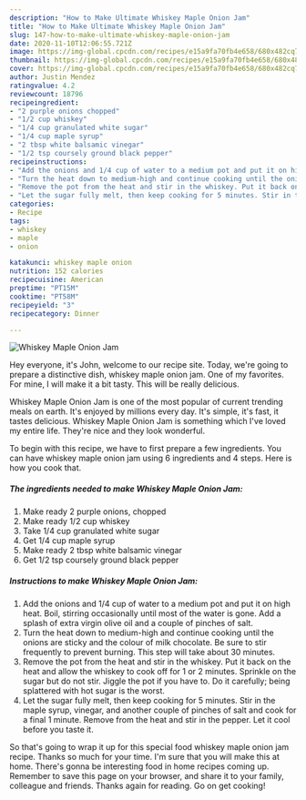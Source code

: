 ```yaml
---
description: "How to Make Ultimate Whiskey Maple Onion Jam"
title: "How to Make Ultimate Whiskey Maple Onion Jam"
slug: 147-how-to-make-ultimate-whiskey-maple-onion-jam
date: 2020-11-10T12:06:55.721Z
image: https://img-global.cpcdn.com/recipes/e15a9fa70fb4e658/680x482cq70/whiskey-maple-onion-jam-recipe-main-photo.jpg
thumbnail: https://img-global.cpcdn.com/recipes/e15a9fa70fb4e658/680x482cq70/whiskey-maple-onion-jam-recipe-main-photo.jpg
cover: https://img-global.cpcdn.com/recipes/e15a9fa70fb4e658/680x482cq70/whiskey-maple-onion-jam-recipe-main-photo.jpg
author: Justin Mendez
ratingvalue: 4.2
reviewcount: 18796
recipeingredient:
- "2 purple onions chopped"
- "1/2 cup whiskey"
- "1/4 cup granulated white sugar"
- "1/4 cup maple syrup"
- "2 tbsp white balsamic vinegar"
- "1/2 tsp coursely ground black pepper"
recipeinstructions:
- "Add the onions and 1/4 cup of water to a medium pot and put it on high heat. Boil, stirring occasionally until most of the water is gone. Add a splash of extra virgin olive oil and a couple of pinches of salt."
- "Turn the heat down to medium-high and continue cooking until the onions are sticky and the colour of milk chocolate. Be sure to stir frequently to prevent burning. This step will take about 30 minutes."
- "Remove the pot from the heat and stir in the whiskey. Put it back on the heat and allow the whiskey to cook off for 1 or 2 minutes. Sprinkle on the sugar but do not stir. Jiggle the pot if you have to. Do it carefully; being splattered with hot sugar is the worst."
- "Let the sugar fully melt, then keep cooking for 5 minutes. Stir in the maple syrup, vinegar, and another couple of pinches of salt and cook for a final 1 minute. Remove from the heat and stir in the pepper. Let it cool before you taste it."
categories:
- Recipe
tags:
- whiskey
- maple
- onion

katakunci: whiskey maple onion 
nutrition: 152 calories
recipecuisine: American
preptime: "PT15M"
cooktime: "PT58M"
recipeyield: "3"
recipecategory: Dinner

---
```



![Whiskey Maple Onion Jam](https://img-global.cpcdn.com/recipes/e15a9fa70fb4e658/680x482cq70/whiskey-maple-onion-jam-recipe-main-photo.jpg)

Hey everyone, it's John, welcome to our recipe site. Today, we're going to prepare a distinctive dish, whiskey maple onion jam. One of my favorites. For mine, I will make it a bit tasty. This will be really delicious.



Whiskey Maple Onion Jam is one of the most popular of current trending meals on earth. It's enjoyed by millions every day. It's simple, it's fast, it tastes delicious. Whiskey Maple Onion Jam is something which I've loved my entire life. They're nice and they look wonderful.


To begin with this recipe, we have to first prepare a few ingredients. You can have whiskey maple onion jam using 6 ingredients and 4 steps. Here is how you cook that.

<!--inarticleads1-->

##### The ingredients needed to make Whiskey Maple Onion Jam:

1. Make ready 2 purple onions, chopped
1. Make ready 1/2 cup whiskey
1. Take 1/4 cup granulated white sugar
1. Get 1/4 cup maple syrup
1. Make ready 2 tbsp white balsamic vinegar
1. Get 1/2 tsp coursely ground black pepper




<!--inarticleads2-->

##### Instructions to make Whiskey Maple Onion Jam:

1. Add the onions and 1/4 cup of water to a medium pot and put it on high heat. Boil, stirring occasionally until most of the water is gone. Add a splash of extra virgin olive oil and a couple of pinches of salt.
1. Turn the heat down to medium-high and continue cooking until the onions are sticky and the colour of milk chocolate. Be sure to stir frequently to prevent burning. This step will take about 30 minutes.
1. Remove the pot from the heat and stir in the whiskey. Put it back on the heat and allow the whiskey to cook off for 1 or 2 minutes. Sprinkle on the sugar but do not stir. Jiggle the pot if you have to. Do it carefully; being splattered with hot sugar is the worst.
1. Let the sugar fully melt, then keep cooking for 5 minutes. Stir in the maple syrup, vinegar, and another couple of pinches of salt and cook for a final 1 minute. Remove from the heat and stir in the pepper. Let it cool before you taste it.




So that's going to wrap it up for this special food whiskey maple onion jam recipe. Thanks so much for your time. I'm sure that you will make this at home. There's gonna be interesting food in home recipes coming up. Remember to save this page on your browser, and share it to your family, colleague and friends. Thanks again for reading. Go on get cooking!
